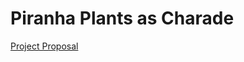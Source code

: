 # Piranha Plants as Charade

[Project Proposal](https://docs.google.com/document/d/15LXJAlXmBdNg8kEMYaFp-0dIQBBo-07ACDw-t5K_rtU/edit?usp=sharing)